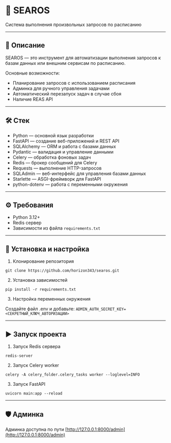 # 🌟 SEAROS

Система выполнения произвольных запросов по расписанию
***

## 📖 Описание

SEAROS — это инструмент для автоматизации выполнения запросов к базам данных или внешним сервисам по расписанию.

Основные возможности:

* Планирование запросов с использованием расписания
* Админка для ручного управления задачами
* Автоматический перезапуск задач в случае сбоя
* Наличие REAS API

***

## 🛠️ Стек

* Python — основной язык разработки
* FastAPI — создание веб-приложений и REST API
* SQLAlchemy — ORM и работа с базами данных
* Pydantic — валидация и управление данными
* Celery — обработка фоновых задач
* Redis — брокер сообщений для Celery
* Requests — выполнение HTTP-запросов
* SQLAdmin — веб-интерфейс для управления базами данных
* Starlette — ASGI-фреймворк для FastAPI
* python-dotenv — работа с переменными окружения

***

## ⚙️ Требования

* Python 3.12+
* Redis сервер
* Зависимости из файла `requirements.txt`

***

## 🚀 Установка и настройка

1. Клонирование репозитория

```shell
git clone https://github.com/horizon343/searos.git
```

2. Установка зависимостей

```shell
pip install -r requirements.txt
```

3. Настройка переменных окружения

Создайте файл .env и добавьте: `ADMIN_AUTH_SECRET_KEY=<СЕКРЕТНЫЙ_КЛЮЧ_АВТОРИЗАЦИИ>`
***

## ▶️ Запуск проекта

1. Запуск Redis сервера

```shell
redis-server
```

2. Запуск Celery worker

```shell
celery -A celery_folder.celery_tasks worker --loglevel=INFO
```

3. Запуск FastAPI

```shell
uvicorn main:app --reload
```

***

## 🛡️ Админка

Админка доступна по пути [http://127.0.0.1:8000/admin](http://127.0.0.1:8000/admin)

